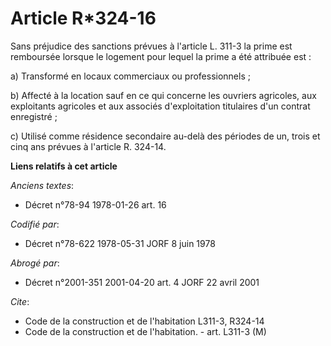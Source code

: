# Article R*324-16

Sans préjudice des sanctions prévues à l'article L. 311-3 la prime est remboursée lorsque le logement pour lequel la prime a
été attribuée est :

a) Transformé en locaux commerciaux ou professionnels ;

b) Affecté  à la location sauf en ce qui concerne les ouvriers agricoles, aux exploitants agricoles et aux associés
d'exploitation titulaires d'un contrat enregistré ;

c) Utilisé comme résidence secondaire au-delà des périodes de un, trois et cinq ans prévues à l'article R. 324-14.

**Liens relatifs à cet article**

_Anciens textes_:

  - Décret n°78-94 1978-01-26 art. 16

_Codifié par_:

  - Décret n°78-622 1978-05-31 JORF 8 juin 1978

_Abrogé par_:

  - Décret n°2001-351 2001-04-20 art. 4 JORF 22 avril 2001

_Cite_:

  - Code de la construction et de l'habitation L311-3, R324-14
  - Code de la construction et de l'habitation. - art. L311-3 (M)
